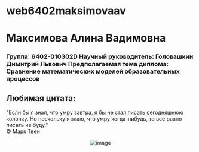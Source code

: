 <!DOCTYPE html>
<h1>web6402maksimovaav</h1>
<h1>Максимова Алина Вадимовна</h1>

<h3>Группа: 6402-010302D
Научный руководитель: Головашкин Димитрий Львович
Предполагаемая тема диплома: Сравнение математических моделей образовательных процессов</h3>

<h2>Любимая цитата:</h2>
<p>"Если бы я знал, что умру завтра, я бы не стал писать сегодняшнюю колонку. Но поскольку я знаю, что умру когда-нибудь, то всё равно писать не буду." 
<br>
© Марк Твен</p>

<p style="text-align: center;">
  <img src="https://github.com/user-attachments/assets/6d30a403-2dbe-41e1-8bbd-87262a0831d4" alt="image">
</p>

</body>
</html>



